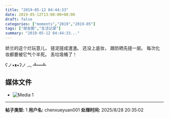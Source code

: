 ```yaml
---
title: "2019-05-12 04:44:33"
date: 2019-05-12T13:00:00+08:00
draft: false
categories: ["moments","2019","2019-05"]
tags: ["朋友圈","生活记录"]
summary: "2019-05-12 04:44:33..."
---
```


娇兰的这个烂玩意儿，
搓泥搓成渣渣。
还没上底妆，
跟防晒先搓一层。
每次化妆都要被它气个半死。
丢垃圾桶了！

ʕノ•ᴥ•ʔノ ︵ ┻━┻

## 媒体文件

- ![Media 1](/Moments/photos/2019-05-12/201905120444330.jpg)

---

**帖子类型:** 1
**用户名:** chenxueyuan001
**处理时间:** 2025/8/28 20:35:02